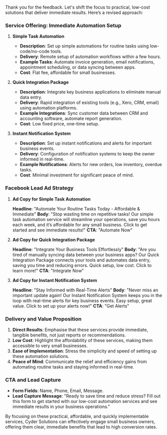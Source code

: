 Thank you for the feedback. Let's shift the focus to practical, low-cost solutions that deliver immediate results. Here’s a revised approach:

### Service Offering: Immediate Automation Setup

1. **Simple Task Automation**
   - **Description**: Set up simple automations for routine tasks using low-code/no-code tools.
   - **Delivery**: Remote setup of automation workflows within a few hours.
   - **Example Tasks**: Automate invoice generation, email notifications, appointment scheduling, or data syncing between apps.
   - **Cost**: Flat fee, affordable for small businesses.

2. **Quick Integration Package**
   - **Description**: Integrate key business applications to eliminate manual data entry.
   - **Delivery**: Rapid integration of existing tools (e.g., Xero, CRM, email) using automation platforms.
   - **Example Integrations**: Sync customer data between CRM and accounting software, automate report generation.
   - **Cost**: Low fixed price, one-time setup.

3. **Instant Notification System**
   - **Description**: Set up instant notifications and alerts for important business events.
   - **Delivery**: Configuration of notification systems to keep the owner informed in real-time.
   - **Example Notifications**: Alerts for new orders, low inventory, overdue tasks.
   - **Cost**: Minimal investment for significant peace of mind.

### Facebook Lead Ad Strategy

1. **Ad Copy for Simple Task Automation**

   **Headline**: "Automate Your Routine Tasks Today - Affordable & Immediate"
   **Body**: "Stop wasting time on repetitive tasks! Our simple task automation service will streamline your operations, save you hours each week, and it’s affordable for any small business. Click to get started and see immediate results!"
   **CTA**: "Automate Now"

2. **Ad Copy for Quick Integration Package**

   **Headline**: "Integrate Your Business Tools Effortlessly"
   **Body**: "Are you tired of manually syncing data between your business apps? Our Quick Integration Package connects your tools and automates data entry, saving you time and reducing errors. Quick setup, low cost. Click to learn more!"
   **CTA**: "Integrate Now"

3. **Ad Copy for Instant Notification System**

   **Headline**: "Stay Informed with Real-Time Alerts"
   **Body**: "Never miss an important update again! Our Instant Notification System keeps you in the loop with real-time alerts for key business events. Easy setup, great value. Click to set up your alerts now!"
   **CTA**: "Get Alerts"

### Delivery and Value Proposition

1. **Direct Results**: Emphasise that these services provide immediate, tangible benefits, not just reports or recommendations.
2. **Low Cost**: Highlight the affordability of these services, making them accessible to very small businesses.
3. **Ease of Implementation**: Stress the simplicity and speed of setting up these automation solutions.
4. **Peace of Mind**: Communicate the relief and efficiency gains from automating routine tasks and staying informed in real-time.

### CTA and Lead Capture

- **Form Fields**: Name, Phone, Email, Message.
- **Lead Capture Message**: "Ready to save time and reduce stress? Fill out this form to get started with our low-cost automation services and see immediate results in your business operations."

By focusing on these practical, affordable, and quickly implementable services, Cyder Solutions can effectively engage small business owners, offering them clear, immediate benefits that lead to high conversion rates.
